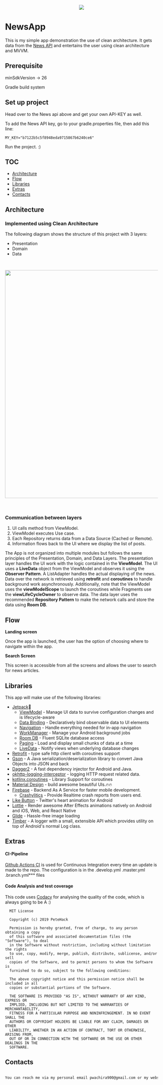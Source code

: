 <p align="center">
<a href="https://www.codacy.com?utm_source=github.com&amp;utm_medium=referral&amp;utm_content=peter-wachira/TMDBClient&amp;utm_campaign=Badge_Grade">
<img src="https://api.codacy.com/project/badge/Grade/1624b5e6304b4104a39e9ad7780404e5"/>
</a>
</p>

# NewsApp
This is my simple app demonstration the use of clean architecture. It gets data from the [News API](https://newsapi.org/) and entertains the user using
clean architecture and MVVM.

## Prerequisite

minSdkVersion -> 26

Gradle build system


## Set up project

Head over to the News api above and get your own API-KEY as well.

To add the News API key, go to your gradle.properties file, then add this line: 

```MY_KEY="b7122b5c5f8948eda9715867b6240ce6"```

Run the project. :)


## TOC

- [Architecture](#architecture)
- [Flow](#flow)
- [Libraries](#libraries)
- [Extras](#extras)
- [Contacts](#Contacts)

## Architecture

### Implemented using Clean Architecture
The following diagram shows the structure of this project with 3 layers:
- Presentation
- Domain
- Data

<br>
<p align="center">
  <img src="https://github.com/peter-wachira/TMDBClient/blob/master/diagram.png" width="750"/>
</p>
<br>

### Communication between layers

1. UI calls method from ViewModel.
2. ViewModel executes Use case.
3. Each Repository returns data from a Data Source (Cached or Remote).
4. Information flows back to the UI where we display the list of posts.




The App is not organized into multiple modules but follows the same principles of
the Presentation, Domain, and Data Layers.
The presentation layer handles the UI work with the logic contained in the **ViewModel**.
The UI uses a **LiveData** object from the ViewModel and observes it using the **Observer Pattern**.
A ListAdapter handles the actual displaying of the news. Data over the network is retrieved using
**retrofit** and **coroutines** to handle background work asynchronously. Additionally, note that
the ViewModel uses the **viewModelScope** to launch the coroutines while Fragments use the **viewLifeCycleOwner**
to observe data.
The data layer uses the recommended **Repository Pattern** to make the network calls and store the data using
**Room DB**.


## Flow

 **Landing screen**

  Once the app is launched, the user has the option of choosing where to navigate within the app.

 **Search Screen**

 This screen is accessible from all the screens and allows the user to search for news articles.
 
## Libraries

This app will make use of the following libraries:

- [Jetpack](https://developer.android.com/jetpack)🚀
  - [ViewModel](https://developer.android.com/topic/libraries/architecture/viewmodel) - Manage UI data to survive configuration changes and is lifecycle-aware
  - [Data Binding](https://developer.android.com/topic/libraries/data-binding) - Declaratively bind observable data to UI elements
  - [Navigation](https://developer.android.com/guide/navigation/) - Handle everything needed for in-app navigation
  - [WorkManager](https://developer.android.com/topic/libraries/architecture/workmanager) - Manage your Android background jobs
  - [Room DB](https://developer.android.com/topic/libraries/architecture/room) - Fluent SQLite database access
  - [Paging](https://developer.android.com/topic/libraries/architecture/paging) - Load and display small chunks of data at a time
  - [LiveData](https://developer.android.com/topic/libraries/architecture/livedata) - Notify views when underlying database changes
- [Retrofit](https://square.github.io/retrofit/) - type safe http client with coroutines support
- [Gson](https://github.com/google/gson) - A Java serialization/deserialization library to convert Java Objects into JSON and back
- [Dagger2](https://github.com/google/dagger) - A fast dependency injector for Android and Java.
- [okhttp-logging-interceptor](https://github.com/square/okhttp/blob/master/okhttp-logging-interceptor/README.md) - logging HTTP request related data.
- [kotlinx.coroutines](https://github.com/Kotlin/kotlinx.coroutines) - Library Support for coroutines
- [Material Design](https://material.io/develop/android/docs/getting-started/) - build awesome beautiful UIs.🔥🔥
- [Firebase](https://firebase.google.com/) - Backend As A Service for faster mobile development.
  - [Crashylitics](https://firebase.google.com/docs/crashlytics) - Provide Realtime crash reports from users end.
- [Like Button](https://github.com/jd-alexander/LikeButton) - Twitter's heart animation for Android
- [Lottie](https://github.com/airbnb/lottie-android) - Render awesome After Effects animations natively on Android and iOS, Web, and React Native
- [Glide](https://github.com/bumptech/glide) - Hassle-free image loading
- [Timber](https://github.com/JakeWharton/timber) - A logger with a small, extensible API which provides utility on top of Android's normal Log class.


## Extras


#### CI-Pipeline

[Github Actions CI](https://github.com/features/actions/) is used for Continuous Integration every time an update is made
to the repo. The configuration is in the .develop.yml .master.yml .branch.yml*** files

#### Code Analysis and test coverage

This code uses [Codacy](https://www.codacy.com/) for analysing the quality of the code, which is
always going to be A :)

```
  MIT License
  
  Copyright (c) 2019 PeteHack
  
  Permission is hereby granted, free of charge, to any person obtaining a copy
  of this software and associated documentation files (the "Software"), to deal
  in the Software without restriction, including without limitation the rights
  to use, copy, modify, merge, publish, distribute, sublicense, and/or sell
  copies of the Software, and to permit persons to whom the Software is
  furnished to do so, subject to the following conditions:
  
  The above copyright notice and this permission notice shall be included in all
  copies or substantial portions of the Software.
  
  THE SOFTWARE IS PROVIDED "AS IS", WITHOUT WARRANTY OF ANY KIND, EXPRESS OR
  IMPLIED, INCLUDING BUT NOT LIMITED TO THE WARRANTIES OF MERCHANTABILITY,
  FITNESS FOR A PARTICULAR PURPOSE AND NONINFRINGEMENT. IN NO EVENT SHALL THE
  AUTHORS OR COPYRIGHT HOLDERS BE LIABLE FOR ANY CLAIM, DAMAGES OR OTHER
  LIABILITY, WHETHER IN AN ACTION OF CONTRACT, TORT OR OTHERWISE, ARISING FROM,
  OUT OF OR IN CONNECTION WITH THE SOFTWARE OR THE USE OR OTHER DEALINGS IN THE
  SOFTWARE.

```


## Contacts

```bash

You can reach me via my personal email pwachira900@gmail.com or my website for contibutions or reuse


